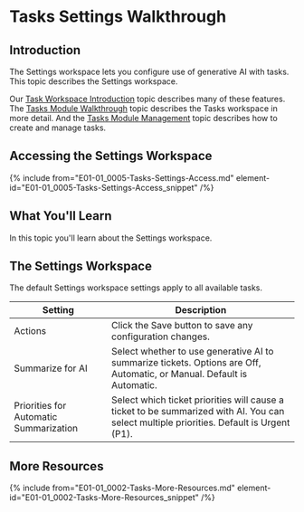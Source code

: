 # Tasks Settings Walkthrough

## Introduction

The Settings workspace lets you configure use of generative AI with tasks. This topic describes the Settings workspace.

Our [Task Workspace Introduction](E01-01_0002-Tasks-Module-Intro.md) topic describes many of these features. The [Tasks Module Walkthrough](E01-01_0003-Tasks-Mod-Walk.md) topic describes the Tasks workspace in more detail. And the [Tasks Module Management](E01-01_0004-Tasks-Mgmnt.md) topic describes how to create and manage tasks.

## Accessing the Settings Workspace

{% include from="E01-01_0005-Tasks-Settings-Access.md" element-id="E01-01_0005-Tasks-Settings-Access_snippet" /%}

## What You'll Learn

In this topic you'll learn about the Settings workspace.


## The Settings Workspace

The default Settings workspace settings apply to all available tasks.

| Setting                                | Description                                                                                                                              |
|----------------------------------------|------------------------------------------------------------------------------------------------------------------------------------------|
| Actions                                | Click the Save button to save any configuration changes.                                                                                 |
| Summarize for AI                       | Select whether to use generative AI to summarize tickets. Options are Off, Automatic, or Manual. Default is Automatic.                   |
| Priorities for Automatic Summarization | Select which ticket priorities will cause a ticket to be summarized with AI. You can select multiple priorities. Default is Urgent (P1). |



## More Resources

{% include from="E01-01_0002-Tasks-More-Resources.md" element-id="E01-01_0002-Tasks-More-Resources_snippet" /%}
